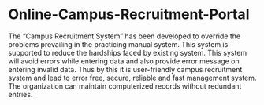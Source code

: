 # Online-Campus-Recruitment-Portal
The “Campus Recruitment System” has been developed to override the problems prevailing in the practicing manual system. This system is supported to reduce the hardships faced by existing system. This system will avoid errors while entering data and also provide error message on entering invalid data. Thus by this it is user-friendly campus recruitment system and lead to error free, secure, reliable and fast management system. The organization can maintain computerized records without redundant entries. 
